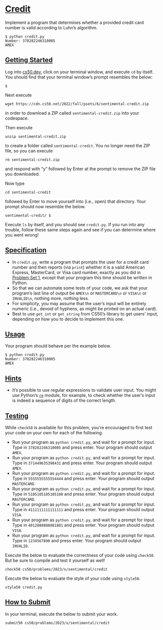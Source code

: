 # [Credit](#credit)

Implement a program that determines whether a provided credit card
number is valid according to Luhn’s algorithm.

``` highlight
$ python credit.py
Number: 378282246310005
AMEX
```

## [Getting Started](#getting-started)

Log into [cs50.dev](https://cs50.dev/), click on your terminal window,
and execute `cd` by itself. You should find that your terminal window’s
prompt resembles the below:

``` highlight
$
```

Next execute

``` highlight
wget https://cdn.cs50.net/2022/fall/psets/6/sentimental-credit.zip
```

in order to download a ZIP called `sentimental-credit.zip` into your
codespace.

Then execute

``` highlight
unzip sentimental-credit.zip
```

to create a folder called `sentimental-credit`. You no longer need the
ZIP file, so you can execute

``` highlight
rm sentimental-credit.zip
```

and respond with “y” followed by Enter at the prompt to remove the ZIP
file you downloaded.

Now type

``` highlight
cd sentimental-credit
```

followed by Enter to move yourself into (i.e., open) that directory.
Your prompt should now resemble the below.

``` highlight
sentimental-credit/ $
```

Execute `ls` by itself, and you should see `credit.py`. If you run into
any trouble, follow these same steps again and see if you can determine
where you went wrong!

## [Specification](#specification)

- In `credit.py`, write a program that prompts the user for a credit
  card number and then reports (via `print`) whether it is a valid
  American Express, MasterCard, or Visa card number, exactly as you did
  in [Problem Set 1](../../1/), except that your program this time
  should be written in Python.
- So that we can automate some tests of your code, we ask that your
  program’s last line of output be `AMEX\n` or `MASTERCARD\n` or
  `VISA\n` or `INVALID\n`, nothing more, nothing less.
- For simplicity, you may assume that the user’s input will be entirely
  numeric (i.e., devoid of hyphens, as might be printed on an actual
  card).
- Best to use `get_int` or `get_string` from CS50’s library to get
  users’ input, depending on how you to decide to implement this one.

## [Usage](#usage)

Your program should behave per the example below.

``` highlight
$ python credit.py
Number: 378282246310005
AMEX
```

## [Hints](#hints)

- It’s possible to use regular expressions to validate user input. You
  might use Python’s [`re`](https://docs.python.org/3/library/re.html)
  module, for example, to check whether the user’s input is indeed a
  sequence of digits of the correct length.

## [Testing](#testing)

While `check50` is available for this problem, you’re encouraged to
first test your code on your own for each of the following.

- Run your program as `python credit.py`, and wait for a prompt for
  input. Type in `378282246310005` and press enter. Your program should
  output `AMEX`.
- Run your program as `python credit.py`, and wait for a prompt for
  input. Type in `371449635398431` and press enter. Your program should
  output `AMEX`.
- Run your program as `python credit.py`, and wait for a prompt for
  input. Type in `5555555555554444` and press enter. Your program should
  output `MASTERCARD`.
- Run your program as `python credit.py`, and wait for a prompt for
  input. Type in `5105105105105100` and press enter. Your program should
  output `MASTERCARD`.
- Run your program as `python credit.py`, and wait for a prompt for
  input. Type in `4111111111111111` and press enter. Your program should
  output `VISA`.
- Run your program as `python credit.py`, and wait for a prompt for
  input. Type in `4012888888881881` and press enter. Your program should
  output `VISA`.
- Run your program as `python credit.py`, and wait for a prompt for
  input. Type in `1234567890` and press enter. Your program should
  output `INVALID`.

Execute the below to evaluate the correctness of your code using
`check50`. But be sure to compile and test it yourself as well!

``` highlight
check50 cs50/problems/2023/x/sentimental/credit
```

Execute the below to evaluate the style of your code using `style50`.

``` highlight
style50 credit.py
```

## [How to Submit](#how-to-submit)

In your terminal, execute the below to submit your work.

``` highlight
submit50 cs50/problems/2023/x/sentimental/credit
```
